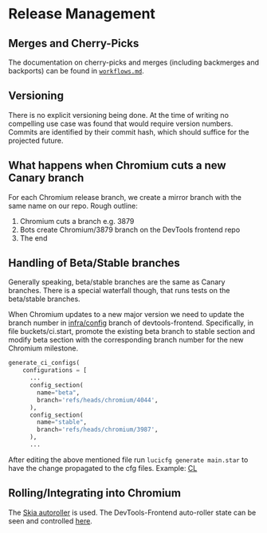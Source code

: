 # Release Management

## Merges and Cherry-Picks

The documentation on cherry-picks and merges (including backmerges and backports) can be found in [`workflows.md`](../workflows.md#merges-and-cherry_picks).

## Versioning

There is no explicit versioning being done. At the time of writing no compelling
use case was found that would require version numbers. Commits are identified by their commit hash, which should suffice for the projected future.

## What happens when Chromium cuts a new Canary branch

For each Chromium release branch, we create a mirror branch with the same name on our repo. Rough
outline:

1. Chromium cuts a branch e.g. 3879
1. Bots create Chromium/3879 branch on the DevTools frontend repo
1. The end

## Handling of Beta/Stable branches

Generally speaking, beta/stable branches are the same as Canary branches. There
is a special waterfall though, that runs tests on the beta/stable branches.

When Chromium updates to a new major version we need to update the branch number
in [infra/config](https://chromium.googlesource.com/devtools/devtools-frontend/+/refs/heads/infra/config)
branch of devtools-frontend. Specifically, in file buckets/ci.start, promote
the existing beta branch to stable section and modify beta section with the
corresponding branch number for the new Chromium milestone.

```python
generate_ci_configs(
    configurations = [
      ...
      config_section(
        name="beta",
        branch='refs/heads/chromium/4044',
      ),
      config_section(
        name="stable",
        branch='refs/heads/chromium/3987',
      ),
      ...
```

After editing the above mentioned file run `lucicfg generate main.star` to have the change propagated to the cfg files.
Example: [CL](https://chromium-review.googlesource.com/c/devtools/devtools-frontend/+/2104476)

## Rolling/Integrating into Chromium

The [Skia
autoroller](https://skia.googlesource.com/buildbot/+/master/autoroll/README.md) is used. The DevTools-Frontend auto-roller state can be seen and controlled [here](https://autoroll.skia.org/r/devtools-frontend-chromium?tab=status).
